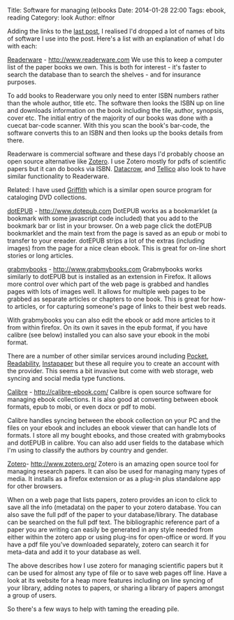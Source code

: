 Title: Software for managing (e)books
Date: 2014-01-28 22:00
Tags: ebook, reading
Category: look
Author: elfnor

Adding the links to the [last post]({filename}/reading_lists.md), I realised I'd dropped a lot of names of bits of software I use into the post. Here's a list with an explanation of what I do with each:

[Readerware](http://www.readerware.com) - <http://www.readerware.com>
We use this to keep a computer list of the paper books we own. This is both for interest - it's faster to search the database than to search the shelves - and for insurance purposes.

To add books to Readerware you only need to enter ISBN numbers rather than the whole author, title etc. The software then looks the ISBN up on line and downloads information on the book including the tile, author, synopsis, cover etc. The initial entry of the majority of our books was done with a cuecat bar-code scanner. With this you scan the book's bar-code, the software converts this to an ISBN and then looks up the books details from there.

Readerware is commercial software and these days I'd probably choose an open source alternative like [Zotero](http://www.zotero.org/)‎. I use Zotero mostly for pdfs of scientific papers but it can do books via ISBN.  [Datacrow](http://www.datacrow.net), and [Tellico](http://tellico-project.org/) also look to have similar functionality to Readerware.

Related: I have used [Griffith](http://griffith.cc) which is a similar open source program for cataloging DVD collections.

[dotEPUB](http://www.dotepub.com) - <http://www.dotepub.com>
DotEPUB works as a bookmarklet (a bookmark with some javascript code included) that you add to the bookmark bar or list in your browser. On a web page click the dotEPUB bookmarklet and the main text from the page is saved as an epub or mobi to transfer to your ereader. dotEPUB strips a lot of the extras (including images) from the page for a nice clean ebook. This is great for on-line short stories or long articles.

[grabmybooks](http://www.grabmybooks.com) - <http://www.grabmybooks.com>
Grabmybooks works similarly to dotEPUB but is installed as an extension in Firefox. It allows more control over which part of the web page is grabbed and handles pages with lots of images well. It allows for multiple web pages to be grabbed as separate articles or chapters to one book. This is great for how-to articles, or for capturing someone's page of links to their best web reads.

With grabmybooks you can also edit the ebook or add more articles to it from within firefox. On its own it saves in the epub format, if you have calibre (see below) installed you can also save your ebook in the mobi format.

There are a number of other similar services around including [Pocket](http://getpocket.com/‎),  [Readability](https://www.readability.com),  [Instapaper](http://www.instapaper.com/) but these all require you to create an account with the provider. This seems a bit invasive but come with web storage, web syncing and social media type functions.

[Calibre](http://calibre-ebook.com/) - <http://calibre-ebook.com/>
Calibre is open source software for managing ebook collections. It is also good at converting between ebook formats, epub to mobi, or even docx or pdf to mobi.

Calibre handles syncing between the ebook collection on your PC and the files on your ebook and includes an ebook viewer that can handle lots of formats. I store all my bought ebooks, and those created with grabmybooks and dotEPUB in calibre. You can also add user fields to the database which I'm using to classify the authors by country and gender.

[Zotero](http://www.zotero.org/)‎- <http://www.zotero.org/>
Zotero is an amazing open source tool for managing research papers. It can also be used for managing many types of media. It installs as a firefox extension or as a plug-in plus standalone app for other browsers.

When on a web page that lists papers, zotero provides an icon to click to save all the info (metadata) on the paper to your zotero database. You can also save the full pdf of the paper to your database/library. The database can be  searched on the full pdf text. The bibliographic reference part of a paper you are writing can easily be generated in any style needed from either within the zotero app or using plug-ins for open-office or word. If you have a pdf file you've downloaded separately, zotero can search it for meta-data and add it to your database as well.

The above describes how I use zotero for managing scientific papers but it can be used for almost any type of file or to save web pages off line.  Have a look at its website for a heap more features including on line syncing of your library, adding notes to papers, or sharing a library of papers amongst a group of users.

So there's a few ways to help with taming the ereading pile.

